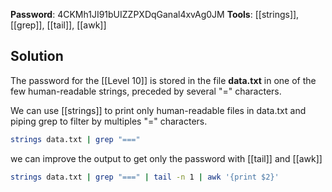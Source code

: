 **Password**: 4CKMh1JI91bUIZZPXDqGanal4xvAg0JM
**Tools**: [[strings]], [[grep]], [[tail]], [[awk]]

## Solution
The password for the [[Level 10]] is stored in the file **data.txt** in one of the few human-readable strings, preceded by several "=" characters.

We can use [[strings]] to print only human-readable files in data.txt and piping grep to filter by multiples "=" characters.

```bash
strings data.txt | grep "==="
```

we can improve the output to get only the password with [[tail]] and [[awk]]
```bash
strings data.txt | grep "===" | tail -n 1 | awk '{print $2}'
```